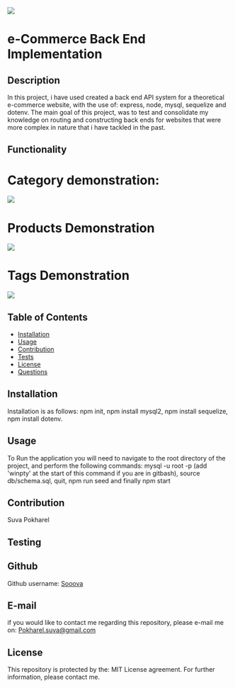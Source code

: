 ![](https://img.shields.io/badge/license-MIT%20License-blue?style=flat-square)
# e-Commerce Back End Implementation 
## Description 
In this project, i have used created a back end API system for a theoretical e-commerce website, with the use of: express, node, mysql, sequelize and dotenv. The main goal of this project, was to test and consolidate my knowledge on routing and constructing back ends for websites that were more complex in nature that i have tackled in the past.

## Functionality
# Category demonstration:
![](https://i.imgur.com/Xgbr8zk.gif)
# Products Demonstration
![](https://i.imgur.com/G5MsuYf.gif)
# Tags Demonstration
![](https://i.imgur.com/Ruutpco.gif)

## Table of Contents 
* [Installation](#installation)
* [Usage](#usage)
* [Contribution](#contribution)
* [Tests](#tests)
* [License](#license)
* [Questions](#questions)

## Installation 
Installation is as follows: npm init, npm install mysql2, npm install sequelize, npm install dotenv.
## Usage 
To Run the application you will need to navigate to the root directory of the project, and perform the following commands: mysql -u root -p (add 'winpty' at the start of this command if you are in gitbash), source db/schema.sql, quit, npm run seed and finally npm start
## Contribution 
Suva Pokharel
## Testing 

## Github
Github username: [Sooova](https://github.com/Sooova)
## E-mail
 if you would like to contact me regarding this repository, please e-mail me on: 
 Pokharel.suva@gmail.com
## License 
This repository is protected by the: MIT License agreement. For further information, please contact me.
